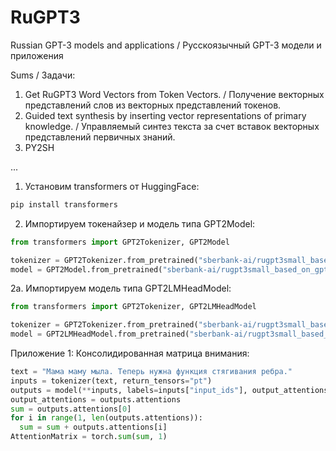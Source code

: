# RuGPT3
Russian GPT-3 models and applications / Русскоязычный GPT-3 модели и приложения

Sums / Задачи:
1. Get RuGPT3 Word Vectors from Token Vectors. / Получение векторных представлений слов из векторных представлений токенов.
2. Guided text synthesis by inserting vector representations of primary knowledge. / Управляемый синтез текста за счет вставок векторных представлений первичных знаний.
3. PY2SH

...

1. Установим transformers от HuggingFace:
```bash
pip install transformers
```

2. Импортируем токенайзер и модель типа GPT2Model:

```python
from transformers import GPT2Tokenizer, GPT2Model

tokenizer = GPT2Tokenizer.from_pretrained("sberbank-ai/rugpt3small_based_on_gpt2")
model = GPT2Model.from_pretrained("sberbank-ai/rugpt3small_based_on_gpt2")
```

2a. Импортируем модель типа GPT2LMHeadModel:
```python
from transformers import GPT2Tokenizer, GPT2LMHeadModel

tokenizer = GPT2Tokenizer.from_pretrained("sberbank-ai/rugpt3small_based_on_gpt2")
model = GPT2LMHeadModel.from_pretrained("sberbank-ai/rugpt3small_based_on_gpt2")
```

Приложение 1: Консолидированная матрица внимания:

```python
text = "Мама маму мыла. Теперь нужна функция стягивания ребра."
inputs = tokenizer(text, return_tensors="pt")
outputs = model(**inputs, labels=inputs["input_ids"], output_attentions=True)
output_attentions = outputs.attentions
sum = outputs.attentions[0]
for i in range(1, len(outputs.attentions)):
  sum = sum + outputs.attentions[i]
AttentionMatrix = torch.sum(sum, 1)
```
